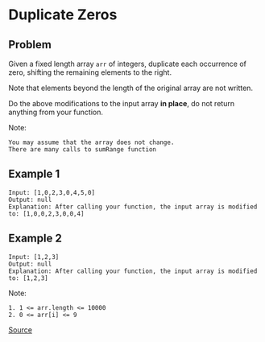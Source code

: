 # Duplicate Zeros 

## Problem
Given a fixed length array `arr` of integers, duplicate each occurrence of zero, shifting the remaining elements to the right.

Note that elements beyond the length of the original array are not written.

Do the above modifications to the input array **in place**, do not return anything from your function.


Note:

    You may assume that the array does not change.
    There are many calls to sumRange function
    
## Example 1

```
Input: [1,0,2,3,0,4,5,0]
Output: null
Explanation: After calling your function, the input array is modified to: [1,0,0,2,3,0,0,4]

```

## Example 2

```
Input: [1,2,3]
Output: null
Explanation: After calling your function, the input array is modified to: [1,2,3]

```

Note: 

    1. 1 <= arr.length <= 10000
    2. 0 <= arr[i] <= 9


[Source](https://leetcode.com/problems/duplicate-zeros/)
